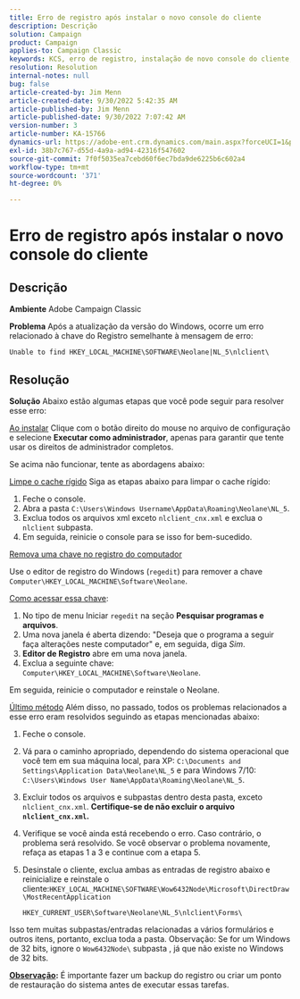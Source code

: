 ```yaml
---
title: Erro de registro após instalar o novo console do cliente
description: Descrição
solution: Campaign
product: Campaign
applies-to: Campaign Classic
keywords: KCS, erro de registro, instalação de novo console do cliente, Adobe Campaign Classic, solução de problemas, limpar cache, regedit, chave do registro
resolution: Resolution
internal-notes: null
bug: false
article-created-by: Jim Menn
article-created-date: 9/30/2022 5:42:35 AM
article-published-by: Jim Menn
article-published-date: 9/30/2022 7:07:42 AM
version-number: 3
article-number: KA-15766
dynamics-url: https://adobe-ent.crm.dynamics.com/main.aspx?forceUCI=1&pagetype=entityrecord&etn=knowledgearticle&id=d210f2ad-8240-ed11-9db1-0022480866ad
exl-id: 38b7c767-d55d-4a9a-ad94-42316f547602
source-git-commit: 7f0f5035ea7cebd60f6ec7bda9de6225b6c602a4
workflow-type: tm+mt
source-wordcount: '371'
ht-degree: 0%

---
```


# Erro de registro após instalar o novo console do cliente

## Descrição


<b>Ambiente</b>
Adobe Campaign Classic

<b>Problema</b>
Após a atualização da versão do Windows, ocorre um erro relacionado à chave do Registro semelhante à mensagem de erro:


```
Unable to find HKEY_LOCAL_MACHINE\SOFTWARE\Neolane|NL_5\nlclient\
```



## Resolução


<b>Solução</b>
Abaixo estão algumas etapas que você pode seguir para resolver esse erro:

<u>Ao instalar</u>
Clique com o botão direito do mouse no arquivo de configuração e selecione <b>Executar como administrador</b>, apenas para garantir que tente usar os direitos de administrador completos.

Se acima não funcionar, tente as abordagens abaixo:

<u>Limpe o cache rígido</u>
Siga as etapas abaixo para limpar o cache rígido:

1. Feche o console.
2. Abra a pasta `C:\Users\Windows Username\AppData\Roaming\Neolane\NL_5`.
3. Exclua todos os arquivos xml exceto `nlclient_cnx.xml` e exclua o `nlclient` subpasta.
4. Em seguida, reinicie o console para se isso for bem-sucedido.


<u>Remova uma chave no registro do computador</u>

Use o editor de registro do Windows (`regedit`) para remover a chave `Computer\HKEY_LOCAL_MACHINE\Software\Neolane`.

<u>Como acessar essa chave</u>:

1. No tipo de menu Iniciar `regedit` na seção <b>Pesquisar programas e arquivos</b>.
2. Uma nova janela é aberta dizendo: &quot;Deseja que o programa a seguir faça alterações neste computador&quot; e, em seguida, diga *Sim*.
3. <b>Editor de Registro</b> abre em uma nova janela.
4. Exclua a seguinte chave: `Computer\HKEY_LOCAL_MACHINE\Software\Neolane`.


Em seguida, reinicie o computador e reinstale o Neolane.

<u>Último método</u>
Além disso, no passado, todos os problemas relacionados a esse erro eram resolvidos seguindo as etapas mencionadas abaixo:

1. Feche o console.
2. Vá para o caminho apropriado, dependendo do sistema operacional que você tem em sua máquina local, para XP: `C:\Documents and Settings\Application Data\Neolane\NL_5` e para Windows 7/10: `C:\Users\Windows User Name\AppData\Roaming\Neolane\NL_5`.
3. Excluir todos os arquivos e subpastas dentro desta pasta, exceto `nlclient_cnx.xml`. <b>Certifique-se de não excluir o arquivo `nlclient_cnx.xml`.</b>
4. Verifique se você ainda está recebendo o erro. Caso contrário, o problema será resolvido. Se você observar o problema novamente, refaça as etapas 1 a 3 e continue com a etapa 5.
5. Desinstale o cliente, exclua ambas as entradas de registro abaixo e reinicialize e reinstale o cliente:`HKEY_LOCAL_MACHINE\SOFTWARE\Wow6432Node\Microsoft\DirectDraw\MostRecentApplication`

   `HKEY_CURRENT_USER\Software\Neolane\NL_5\nlclient\Forms\`


Isso tem muitas subpastas/entradas relacionadas a vários formulários e outros itens, portanto, exclua toda a pasta.
Observação: Se for um Windows de 32 bits, ignore o `Wow6432Node\` subpasta , já que não existe no Windows de 32 bits.

<u><b>Observação</b></u><b>:</b> É importante fazer um backup do registro ou criar um ponto de restauração do sistema antes de executar essas tarefas.

